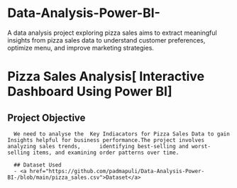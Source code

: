 # Data-Analysis-Power-BI-
A data analysis project exploring pizza sales aims to extract meaningful insights from pizza sales data to understand customer preferences, optimize menu, and improve marketing strategies.
# Pizza Sales Analysis[ Interactive Dashboard Using Power BI]
## Project Objective
      We need to analyse the  Key Indiacators for Pizza Sales Data to gain Insights helpful for business performance.The project involves analyzing sales trends,      identifying best-selling and worst-selling items, and examining order patterns over time.

      ## Dataset Used
      - <a href="https://github.com/padmapuli/Data-Analysis-Power-BI-/blob/main/pizza_sales.csv">Dataset</a>
       
